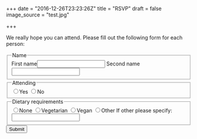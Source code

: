 +++
date = "2016-12-26T23:23:26Z"
title = "RSVP"
draft = false
image_source = "test.jpg"

+++

We really hope you can attend. Please fill out the following form for each person:

<form id="gform" method="POST" action="https://script.google.com/macros/s/AKfycbxRo8H99CLeWAQ7sICqzZBu27tGUn25gspVprSbr2-k8Mm0uSo_/exec">
  <fieldset>
    <legend>Name</legend>
    <label>First name<input type="text" name="first_name"></label>
    <label>Second name<input type="text" name="second_name"></label>
  </fieldset>
  <fieldset>
    <legend>Attending</legend>
    <label><input type="radio" name="attending" value="yes">Yes</label>
    <label><input type="radio" name="attending" value="no">No</label>
  </fieldset>
  <fieldset>
    <legend>Dietary requirements</legend>
    <label><input type="radio" name="dietary_requirements" value="none">None</label>
    <label><input type="radio" name="dietary_requirements" value="veg">Vegetarian</label>
    <label><input type="radio" name="dietary_requirements" value="vegan">Vegan</label>
    <label><input type="radio" name="dietary_requirements" value="other">Other</label>
    <label>If other please specify: <input type="text" name="dietary_requirements"></label>
  </fieldset>
  <input type="submit" class="btn"></input>
</form>

<script data-cfasync="false" type="text/javascript" src="/assets/js/handleFormSubmit.js"></script>
